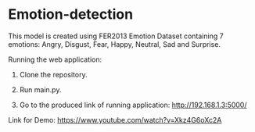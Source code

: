 # Emotion-detection
This model is created using FER2013 Emotion Dataset containing 7 emotions: Angry, Disgust, Fear, Happy, Neutral, Sad and Surprise.

Running the web application:
1. Clone the repository.

2. Run main.py.

3. Go to the produced link of running application: http://192.168.1.3:5000/

Link for Demo: https://www.youtube.com/watch?v=Xkz4G6oXc2A
